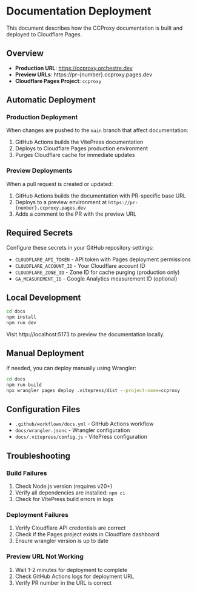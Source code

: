 # Documentation Deployment

This document describes how the CCProxy documentation is built and deployed to Cloudflare Pages.

## Overview

- **Production URL**: https://ccproxy.orchestre.dev
- **Preview URLs**: https://pr-{number}.ccproxy.pages.dev
- **Cloudflare Pages Project**: `ccproxy`

## Automatic Deployment

### Production Deployment

When changes are pushed to the `main` branch that affect documentation:
1. GitHub Actions builds the VitePress documentation
2. Deploys to Cloudflare Pages production environment
3. Purges Cloudflare cache for immediate updates

### Preview Deployments

When a pull request is created or updated:
1. GitHub Actions builds the documentation with PR-specific base URL
2. Deploys to a preview environment at `https://pr-{number}.ccproxy.pages.dev`
3. Adds a comment to the PR with the preview URL

## Required Secrets

Configure these secrets in your GitHub repository settings:

- `CLOUDFLARE_API_TOKEN` - API token with Pages deployment permissions
- `CLOUDFLARE_ACCOUNT_ID` - Your Cloudflare account ID
- `CLOUDFLARE_ZONE_ID` - Zone ID for cache purging (production only)
- `GA_MEASUREMENT_ID` - Google Analytics measurement ID (optional)

## Local Development

```bash
cd docs
npm install
npm run dev
```

Visit http://localhost:5173 to preview the documentation locally.

## Manual Deployment

If needed, you can deploy manually using Wrangler:

```bash
cd docs
npm run build
npx wrangler pages deploy .vitepress/dist --project-name=ccproxy
```

## Configuration Files

- `.github/workflows/docs.yml` - GitHub Actions workflow
- `docs/wrangler.jsonc` - Wrangler configuration
- `docs/.vitepress/config.js` - VitePress configuration

## Troubleshooting

### Build Failures

1. Check Node.js version (requires v20+)
2. Verify all dependencies are installed: `npm ci`
3. Check for VitePress build errors in logs

### Deployment Failures

1. Verify Cloudflare API credentials are correct
2. Check if the Pages project exists in Cloudflare dashboard
3. Ensure wrangler version is up to date

### Preview URL Not Working

1. Wait 1-2 minutes for deployment to complete
2. Check GitHub Actions logs for deployment URL
3. Verify PR number in the URL is correct